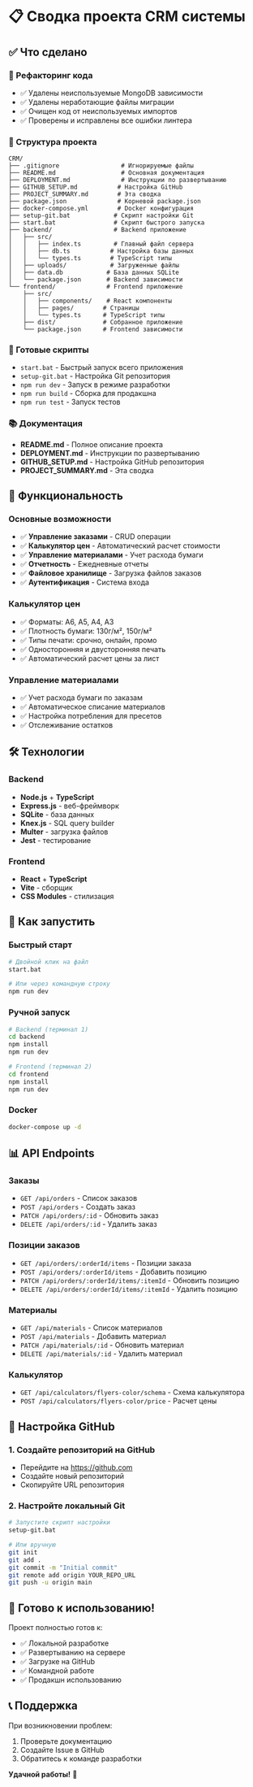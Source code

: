 # 📋 Сводка проекта CRM системы

## ✅ Что сделано

### 🧹 Рефакторинг кода
- ✅ Удалены неиспользуемые MongoDB зависимости
- ✅ Удалены неработающие файлы миграции
- ✅ Очищен код от неиспользуемых импортов
- ✅ Проверены и исправлены все ошибки линтера

### 📁 Структура проекта
```
CRM/
├── .gitignore                 # Игнорируемые файлы
├── README.md                  # Основная документация
├── DEPLOYMENT.md              # Инструкции по развертыванию
├── GITHUB_SETUP.md           # Настройка GitHub
├── PROJECT_SUMMARY.md        # Эта сводка
├── package.json              # Корневой package.json
├── docker-compose.yml        # Docker конфигурация
├── setup-git.bat            # Скрипт настройки Git
├── start.bat                # Скрипт быстрого запуска
├── backend/                 # Backend приложение
│   ├── src/
│   │   ├── index.ts         # Главный файл сервера
│   │   ├── db.ts           # Настройка базы данных
│   │   └── types.ts        # TypeScript типы
│   ├── uploads/            # Загруженные файлы
│   ├── data.db            # База данных SQLite
│   └── package.json       # Backend зависимости
└── frontend/              # Frontend приложение
    ├── src/
    │   ├── components/    # React компоненты
    │   ├── pages/        # Страницы
    │   └── types.ts      # TypeScript типы
    ├── dist/             # Собранное приложение
    └── package.json      # Frontend зависимости
```

### 🚀 Готовые скрипты
- `start.bat` - Быстрый запуск всего приложения
- `setup-git.bat` - Настройка Git репозитория
- `npm run dev` - Запуск в режиме разработки
- `npm run build` - Сборка для продакшна
- `npm run test` - Запуск тестов

### 📚 Документация
- **README.md** - Полное описание проекта
- **DEPLOYMENT.md** - Инструкции по развертыванию
- **GITHUB_SETUP.md** - Настройка GitHub репозитория
- **PROJECT_SUMMARY.md** - Эта сводка

## 🎯 Функциональность

### Основные возможности
- ✅ **Управление заказами** - CRUD операции
- ✅ **Калькулятор цен** - Автоматический расчет стоимости
- ✅ **Управление материалами** - Учет расхода бумаги
- ✅ **Отчетность** - Ежедневные отчеты
- ✅ **Файловое хранилище** - Загрузка файлов заказов
- ✅ **Аутентификация** - Система входа

### Калькулятор цен
- ✅ Форматы: A6, A5, A4, A3
- ✅ Плотность бумаги: 130г/м², 150г/м²
- ✅ Типы печати: срочно, онлайн, промо
- ✅ Односторонняя и двусторонняя печать
- ✅ Автоматический расчет цены за лист

### Управление материалами
- ✅ Учет расхода бумаги по заказам
- ✅ Автоматическое списание материалов
- ✅ Настройка потребления для пресетов
- ✅ Отслеживание остатков

## 🛠️ Технологии

### Backend
- **Node.js** + **TypeScript**
- **Express.js** - веб-фреймворк
- **SQLite** - база данных
- **Knex.js** - SQL query builder
- **Multer** - загрузка файлов
- **Jest** - тестирование

### Frontend
- **React** + **TypeScript**
- **Vite** - сборщик
- **CSS Modules** - стилизация

## 🚀 Как запустить

### Быстрый старт
```bash
# Двойной клик на файл
start.bat

# Или через командную строку
npm run dev
```

### Ручной запуск
```bash
# Backend (терминал 1)
cd backend
npm install
npm run dev

# Frontend (терминал 2)
cd frontend
npm install
npm run dev
```

### Docker
```bash
docker-compose up -d
```

## 📊 API Endpoints

### Заказы
- `GET /api/orders` - Список заказов
- `POST /api/orders` - Создать заказ
- `PATCH /api/orders/:id` - Обновить заказ
- `DELETE /api/orders/:id` - Удалить заказ

### Позиции заказов
- `GET /api/orders/:orderId/items` - Позиции заказа
- `POST /api/orders/:orderId/items` - Добавить позицию
- `PATCH /api/orders/:orderId/items/:itemId` - Обновить позицию
- `DELETE /api/orders/:orderId/items/:itemId` - Удалить позицию

### Материалы
- `GET /api/materials` - Список материалов
- `POST /api/materials` - Добавить материал
- `PATCH /api/materials/:id` - Обновить материал
- `DELETE /api/materials/:id` - Удалить материал

### Калькулятор
- `GET /api/calculators/flyers-color/schema` - Схема калькулятора
- `POST /api/calculators/flyers-color/price` - Расчет цены

## 🔧 Настройка GitHub

### 1. Создайте репозиторий на GitHub
- Перейдите на https://github.com
- Создайте новый репозиторий
- Скопируйте URL репозитория

### 2. Настройте локальный Git
```bash
# Запустите скрипт настройки
setup-git.bat

# Или вручную
git init
git add .
git commit -m "Initial commit"
git remote add origin YOUR_REPO_URL
git push -u origin main
```

## 🎉 Готово к использованию!

Проект полностью готов к:
- ✅ Локальной разработке
- ✅ Развертыванию на сервере
- ✅ Загрузке на GitHub
- ✅ Командной работе
- ✅ Продакшн использованию

## 📞 Поддержка

При возникновении проблем:
1. Проверьте документацию
2. Создайте Issue в GitHub
3. Обратитесь к команде разработки

**Удачной работы!** 🚀
